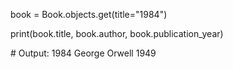 book = Book.objects.get(title="1984")

print(book.title, book.author, book.publication\_year)

\# Output: 1984 George Orwell 1949



